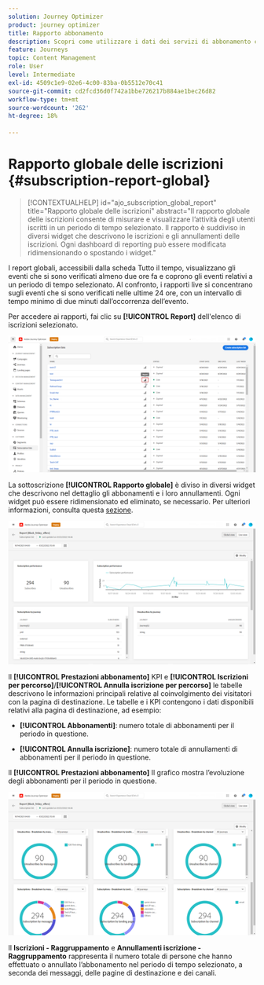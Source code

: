 ```yaml
---
solution: Journey Optimizer
product: journey optimizer
title: Rapporto abbonamento
description: Scopri come utilizzare i dati dei servizi di abbonamento con il rapporto globale sugli abbonamenti
feature: Journeys
topic: Content Management
role: User
level: Intermediate
exl-id: 4509c1e9-02e6-4c00-83ba-0b5512e70c41
source-git-commit: cd2fcd36d0f742a1bbe726217b884ae1bec26d82
workflow-type: tm+mt
source-wordcount: '262'
ht-degree: 18%

---
```


# Rapporto globale delle iscrizioni {#subscription-report-global}

>[!CONTEXTUALHELP]
>id="ajo_subscription_global_report"
>title="Rapporto globale delle iscrizioni"
>abstract="Il rapporto globale delle iscrizioni consente di misurare e visualizzare l’attività degli utenti iscritti in un periodo di tempo selezionato. Il rapporto è suddiviso in diversi widget che descrivono le iscrizioni e gli annullamenti delle iscrizioni. Ogni dashboard di reporting può essere modificata ridimensionando o spostando i widget."

I report globali, accessibili dalla scheda Tutto il tempo, visualizzano gli eventi che si sono verificati almeno due ore fa e coprono gli eventi relativi a un periodo di tempo selezionato. Al confronto, i rapporti live si concentrano sugli eventi che si sono verificati nelle ultime 24 ore, con un intervallo di tempo minimo di due minuti dall’occorrenza dell’evento.

Per accedere ai rapporti, fai clic su **[!UICONTROL Report]** dell&#39;elenco di iscrizioni selezionato.

![](assets/subscription_report_7.png)

La sottoscrizione **[!UICONTROL Rapporto globale]** è diviso in diversi widget che descrivono nel dettaglio gli abbonamenti e i loro annullamenti. Ogni widget può essere ridimensionato ed eliminato, se necessario. Per ulteriori informazioni, consulta questa [sezione](global-report.md).

![](assets/subscription_report_1.png)

Il **[!UICONTROL Prestazioni abbonamento]** KPI e **[!UICONTROL Iscrizioni per percorso]**/**[!UICONTROL Annulla iscrizione per percorso]** le tabelle descrivono le informazioni principali relative al coinvolgimento dei visitatori con la pagina di destinazione. Le tabelle e i KPI contengono i dati disponibili relativi alla pagina di destinazione, ad esempio:

* **[!UICONTROL Abbonamenti]**: numero totale di abbonamenti per il periodo in questione.

* **[!UICONTROL Annulla iscrizione]**: numero totale di annullamenti di abbonamenti per il periodo in questione.

Il **[!UICONTROL Prestazioni abbonamento]** Il grafico mostra l’evoluzione degli abbonamenti per il periodo in questione.

![](assets/subscription_report_2.png)

Il **Iscrizioni - Raggruppamento** e **Annullamenti iscrizione - Raggruppamento** rappresenta il numero totale di persone che hanno effettuato o annullato l’abbonamento nel periodo di tempo selezionato, a seconda dei messaggi, delle pagine di destinazione e dei canali.

